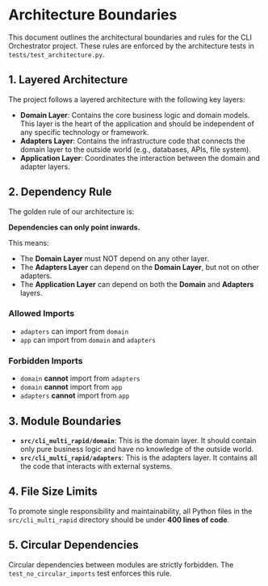 # Architecture Boundaries

This document outlines the architectural boundaries and rules for the CLI Orchestrator project. These rules are enforced by the architecture tests in `tests/test_architecture.py`.

## 1. Layered Architecture

The project follows a layered architecture with the following key layers:

- **Domain Layer**: Contains the core business logic and domain models. This layer is the heart of the application and should be independent of any specific technology or framework.
- **Adapters Layer**: Contains the infrastructure code that connects the domain layer to the outside world (e.g., databases, APIs, file system).
- **Application Layer**: Coordinates the interaction between the domain and adapter layers.

## 2. Dependency Rule

The golden rule of our architecture is:

**Dependencies can only point inwards.**

This means:

- The **Domain Layer** must NOT depend on any other layer.
- The **Adapters Layer** can depend on the **Domain Layer**, but not on other adapters.
- The **Application Layer** can depend on both the **Domain** and **Adapters** layers.

### Allowed Imports

- `adapters` can import from `domain`
- `app` can import from `domain` and `adapters`

### Forbidden Imports

- `domain` **cannot** import from `adapters`
- `domain` **cannot** import from `app`
- `adapters` **cannot** import from `app`

## 3. Module Boundaries

- **`src/cli_multi_rapid/domain`**: This is the domain layer. It should contain only pure business logic and have no knowledge of the outside world.
- **`src/cli_multi_rapid/adapters`**: This is the adapters layer. It contains all the code that interacts with external systems.

## 4. File Size Limits

To promote single responsibility and maintainability, all Python files in the `src/cli_multi_rapid` directory should be under **400 lines of code**.

## 5. Circular Dependencies

Circular dependencies between modules are strictly forbidden. The `test_no_circular_imports` test enforces this rule.
